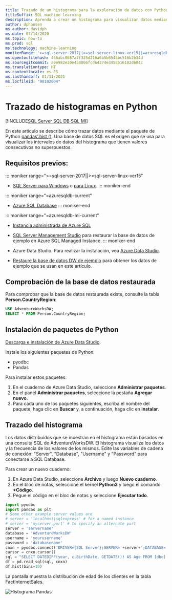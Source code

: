 ```yaml
---
title: Trazado de un histograma para la exploración de datos con Python
titleSuffix: SQL machine learning
description: Aprenda a crear un histograma para visualizar datos mediante Python.
author: dphansen
ms.author: davidph
ms.date: 07/14/2020
ms.topic: how-to
ms.prod: sql
ms.technology: machine-learning
monikerRange: '>=sql-server-2017||>=sql-server-linux-ver15||=azuresqldb-mi-current||=azuresqldb-current'
ms.openlocfilehash: 466abc8687a7f325d216a6b5b6545bc516b2b34d
ms.sourcegitcommit: a9e982e30e458866fcd64374e3458516182d604c
ms.translationtype: HT
ms.contentlocale: es-ES
ms.lasthandoff: 01/11/2021
ms.locfileid: "98102004"
---
```

# <a name="plot-histograms-in-python"></a>Trazado de histogramas en Python 
[!INCLUDE[SQL Server SQL DB SQL MI](../../includes/applies-to-version/sql-asdb-asdbmi.md)]

En este artículo se describe cómo trazar datos mediante el paquete de Python [pandas'.hist ()](https://pandas.pydata.org/pandas-docs/stable/reference/api/pandas.DataFrame.hist.html). Una base de datos SQL es el origen que se usa para visualizar los intervalos de datos del histograma que tienen valores consecutivos no superpuestos.

## <a name="prerequisites"></a>Requisitos previos:

::: moniker range=">=sql-server-2017||>=sql-server-linux-ver15"
* [SQL Server para Windows](../../database-engine/install-windows/install-sql-server.md) o [para Linux](../../linux/sql-server-linux-overview.md).
::: moniker-end

::: moniker range="=azuresqldb-current"
* [Azure SQL Database](/azure/sql-database/sql-database-get-started-portal)
::: moniker-end

::: moniker range="=azuresqldb-mi-current"
* [Instancia administrada de Azure SQL](/azure/azure-sql/managed-instance/instance-create-quickstart)

* [SQL Server Management Studio](../../ssms/download-sql-server-management-studio-ssms.md) para restaurar la base de datos de ejemplo en Azure SQL Managed Instance.
::: moniker-end

* Azure Data Studio. Para realizar la instalación, vea [Azure Data Studio](../../azure-data-studio/what-is-azure-data-studio.md).

* [Restaure la base de datos DW de ejemplo](../../samples/adventureworks-install-configure.md) para obtener los datos de ejemplo que se usan en este artículo.

## <a name="verify-restored-database"></a>Comprobación de la base de datos restaurada

Para comprobar que la base de datos restaurada existe, consulte la tabla **Person.CountryRegion**:
```sql
USE AdventureWorksDW;
SELECT * FROM Person.CountryRegion;
```
  
## <a name="install-python-packages"></a>Instalación de paquetes de Python

[Descarga e instalación de Azure Data Studio](../../azure-data-studio/download-azure-data-studio.md).

Instale los siguientes paquetes de Python:
  * pyodbc
  * Pandas

  Para instalar estos paquetes:

  1. En el cuaderno de Azure Data Studio, seleccione **Administrar paquetes**.
  2. En el panel **Administrar paquetes**, seleccione la pestaña **Agregar nuevo**.
  3. Para cada uno de los paquetes siguientes, escriba el nombre del paquete, haga clic en **Buscar** y, a continuación, haga clic en **instalar**.

## <a name="plot-histogram"></a>Trazado del histograma

Los datos distribuidos que se muestran en el histograma están basados en una consulta SQL de AdventureWorksDW. El histograma visualiza los datos y la frecuencia de los valores de los mismos. Edite las variables de cadena de conexión: "Server", "Database", "Username" y "Password" para conectarse a SQL Database.

Para crear un nuevo cuaderno:

1. En Azure Data Studio, seleccione **Archivo** y luego **Nuevo cuaderno**.
2. En el bloc de notas, seleccione el kernel **Python3** y luego el comando **+Código**.
3. Pegue el código en el bloc de notas y seleccione **Ejecutar todo**.

```python
import pyodbc 
import pandas as plt
# Some other example server values are
# server = 'localhost\sqlexpress' # for a named instance
# server = 'myserver,port' # to specify an alternate port
server = 'servername' 
database = 'AdventureWorksDW' 
username = 'yourusername' 
password = 'databasename'  
cnxn = pyodbc.connect('DRIVER={SQL Server};SERVER='+server+';DATABASE='+database+';UID='+username+';PWD='+ password)
cursor = cnxn.cursor()
sql = "SELECT DATEDIFF(year, c.BirthDate, GETDATE()) AS Age FROM [dbo].[FactInternetSales] s INNER JOIN dbo.DimCustomer c ON s.CustomerKey = c.CustomerKey"
df = pd.read_sql(sql, cnxn)
df.hist(bins=10)
```

La pantalla muestra la distribución de edad de los clientes en la tabla FactInternetSales.

![Histograma Pandas](./media/python-histogram.png)